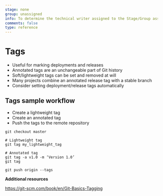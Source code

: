 ```yaml
---
stage: none
group: unassigned
info: To determine the technical writer assigned to the Stage/Group associated with this page, see https://about.gitlab.com/handbook/engineering/ux/technical-writing/#designated-technical-writers
comments: false
type: reference
---
```


# Tags

- Useful for marking deployments and releases
- Annotated tags are an unchangeable part of Git history
- Soft/lightweight tags can be set and removed at will
- Many projects combine an annotated release tag with a stable branch
- Consider setting deployment/release tags automatically

## Tags sample workflow

- Create a lightweight tag
- Create an annotated tag
- Push the tags to the remote repository

```shell
git checkout master

# Lightweight tag
git tag my_lightweight_tag

# Annotated tag
git tag -a v1.0 -m ‘Version 1.0’
git tag

git push origin --tags
```

**Additional resources**

<https://git-scm.com/book/en/Git-Basics-Tagging>

<!-- ## Troubleshooting

Include any troubleshooting steps that you can foresee. If you know beforehand what issues
one might have when setting this up, or when something is changed, or on upgrading, it's
important to describe those, too. Think of things that may go wrong and include them here.
This is important to minimize requests for support, and to avoid doc comments with
questions that you know someone might ask.

Each scenario can be a third-level heading, e.g. `### Getting error message X`.
If you have none to add when creating a doc, leave this section in place
but commented out to help encourage others to add to it in the future. -->
